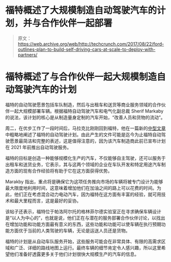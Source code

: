 # 福特概述了大规模制造自动驾驶汽车的计划，并与合作伙伴一起部署 

> 原文：<https://web.archive.org/web/http://techcrunch.com/2017/08/22/ford-outlines-plan-to-build-self-driving-cars-at-scale-to-deploy-with-partners/>

# 福特概述了与合作伙伴一起大规模制造自动驾驶汽车的计划

福特的自动驾驶愿景包括车队制造，然后与出租车和送货等商业服务领域的合作伙伴一起大规模部署车辆。根据福特自动驾驶汽车和电气化副总裁 Sherif Markaby 的说法，该计划的核心是从制造量身定制的汽车开始，“改善人员和货物的流动”。

周二，在优步工作了一段时间后，马拉克比刚刚回到福特，他在一篇新的[中型文章](https://web.archive.org/web/20230131002110/https://medium.com/self-driven/building-a-business-enabled-by-self-driving-technology-875ca374ab8a)中粗略地阐述了福特的自动驾驶计划。由此产生的文件可能是迄今为止福特自动驾驶愿景最简洁和完整的表述，这是值得注意的，因为该汽车制造商此前已宣布计划在 2021 年前推出自动驾驶服务。

福特的目标是创造一种能够规模化生产的汽车，不仅能够自主驾驶，还可以服务于出租车和送货业务，它表示，其与这两个领域的企业在车队开发和特定用途汽车制造方面的现有合作经验将有助于它在这方面获得优势。

Marakby 指出，重点将是确保它为这项任务推向市场的车辆将被专门设计为能够最大限度地利用时间，这意味着增加他们在加油之间的路上可以花费的时间。为此，他们正在考虑混合动力电动汽车，因为福特在这方面有丰富的经验，就可用技术和最大里程而言，这是最好的妥协。

该帖子还表示，福特位于帕洛阿尔托的格林菲尔德实验室正在寻求确保车辆设计是“以人为中心的”，也就是说，他们正在与潜在的服务部署合作伙伴讨论，以找出在增加功能和功能方面最有意义的东西，这些功能和功能可以使车辆在执行预期功能方面优于当前的人类驾驶的车辆，无论是运送人员还是货物。

福特的计划是从自动车队服务开始，这些服务可能会在非常具体、有限的高需求区域和广泛、详细的路线地图上运行。最终车辆的细节肯定令人感兴趣，所以这里希望他们准备好透露更多关于他们计划很快大规模生产的汽车的信息。